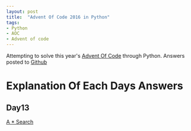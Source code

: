 ```yaml
---
layout: post
title:  "Advent Of Code 2016 in Python"
tags:
- Python
- AOC
- Advent of code
---
```


Attempting to solve this year's [Advent Of Code](http://adventofcode.com/) through Python.
Answers posted to [Github](https://github.com/karlobrien/AdventOfCode2016)

<!-- more -->
# Explanation Of Each Days Answers

## Day13
[A * Search](http://gettingsharper.de/2016/12/23/advent-with-a-star/)
